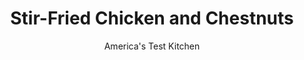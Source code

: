 ---
layout: ../../layouts/MarkdownPostLayout.astro
title: Stir-Fried Chicken and Chestnuts
author: America's Test Kitchen
pubDate: 2023-03-15
description: "Chestnuts lend rich, nutty flavor to this 30-minute stir-fry."
image_url: https://res.cloudinary.com/hksqkdlah/image/upload/ar_1:1,c_fill,dpr_2.0,f_auto,fl_lossy.progressive.strip_profile,g_faces:auto,q_auto:low,w_344/37389_sfs-stirfriedchickenchestnuts-17
tags: ["Main Courses","Chinese","Chicken","Weeknight"]
calories: 1592
protein: 35
carbohydrates: 30
fats: 
fiber: 
ingredients: ["1½ pounds, boneless, skinless chicken thighs, trimmed and cut into 1-inch pieces","2 tablespoons, honey","2 tablespoons, vegetable oil","6 , scallions, white parts sliced thin, green parts cut into 2-inch pieces","3 , garlic cloves, minced","2 teaspoons, grated fresh ginger","1 , yellow bell pepper, stemmed, seeded, and cut into 1/2-inch-wide strips","5 ounces peeled, cooked, chestnuts, cut into 1/2-inch pieces","3 tablespoons, soy sauce","1 tablespoon, oyster sauce"]
serves: 4
time: "30 minutes"
instructions: ["Pat chicken dry with paper towels and toss with honey in bowl until coated. Heat oil in 12-inch nonstick skillet over medium-high heat until just smoking. Add chicken and cook, stirring frequently, until well browned, about 6 minutes.","Add scallion whites, garlic, and ginger and cook until fragrant, about 30 seconds. Add bell pepper and cook until crisp-tender, about 7 minutes. Stir in chestnuts, soy sauce, oyster sauce, and scallion greens and cook until sauce is slightly thickened, about 1 minute. Serve."]
nutrition: ["786 mg Potassium","368 mg Phosphorus","42 mg Calcium","2 mg Iron","67 mg Magnesium","948 mg Sodium","3 mg Zinc","14 g Fat","10 mg Niacin (B3)","7 g Monounsaturated","3 g Polyunsaturated","102 mg Vitamin C","159 mg Cholesterol","2 g Saturated","49 µg Folate (food)","8 g Sugars","28 µg Vitamin K","217 g Water","30 g Carbs","49 µg Folate equivalent (total)","35 g Protein","1 mg Vitamin E","1 µg Vitamin B12","1 mg Vitamin B6","22 µg Vitamin A","398 kcal Energy","8 g Sugars, added","1592 calories"]
notes: "Serve with steamed rice. Chestnuts are sold jarred or vacuum-packed in many supermarkets."
---